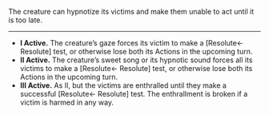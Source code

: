 The creature can hypnotize its victims and make them unable to act until it is too late.

---
- **I Active.** The creature’s gaze forces its victim to make a [Resolute← Resolute] test, or otherwise lose both its Actions in the upcoming turn. 
- **II Active.** The creature’s sweet song or its hypnotic sound forces all its victims to make a [Resolute← Resolute] test, or otherwise lose both its Actions in the upcoming turn. 
- **III Active.** As II, but the victims are enthralled until they make a successful [Resolute← Resolute] test. The enthrallment is broken if a victim is harmed in any way.
